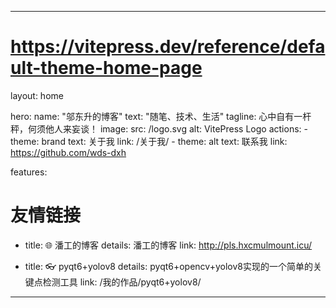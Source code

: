 <!--
 * @Author: wds-dxh wdsnpshy@163.com
 * @Date: 2024-06-02 23:57:26
 * @LastEditors: wds-dxh wdsnpshy@163.com
 * @LastEditTime: 2024-06-03 00:03:27
 * @FilePath: /wds-blog/docs/index.md
 * @Description: 
 * 微信: 15310638214 
 * 邮箱：wdsnpshy@163.com 
 * Copyright (c) 2024 by ${wds-dxh}, All Rights Reserved. 
-->

---
# https://vitepress.dev/reference/default-theme-home-page
layout: home

 <meta name="baidu-site-verification" content="codeva-EuztIWb4rf" />
 
hero:
  name: "邬东升的博客"
  text: "随笔、技术、生活"
  tagline: 心中自有一杆秤，何须他人来妄谈！
  image: 
    src: /logo.svg
    alt: VitePress Logo
  actions:
    - theme: brand
      text: 关于我
      link: /关于我/
    - theme: alt
      text: 联系我
      link: https://github.com/wds-dxh

features:
  # 友情链接
  - title: 🌐 潘工的博客
    details: 潘工的博客
    link: http://pls.hxcmulmount.icu/


  - title: 👓 pyqt6+yolov8
    details: pyqt6+opencv+yolov8实现的一个简单的关键点检测工具
    link: /我的作品/pyqt6+yolov8/
  
---


